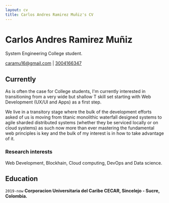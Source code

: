 ```yaml
---
layout: cv
title: Carlos Andres Ramirez Muñiz's CV
---
```

# Carlos Andres Ramirez Muñiz
System Engineering College student.

<div id="webaddress">
<a href="caramu16@gmail.com">caramu16@gmail.com</a>
| <a href="tel:3004166347">3004166347</a>
</div>


## Currently

As is often the case for College students, I'm currently interested in transitioning from a very wide but shallow T skill set starting with Web Development (UX/UI and Apps) as a first step.

We live in a transitory stage where the bulk of the development efforts asked of us is moving from titanic monolithic waterfall designed systems to agile sharded distributed
systems (whether they be serviced locally or on cloud systems) as such now more than ever mastering the fundamental web principles is key and the bulk of my interest is 
in how to take advantage of it.



### Research interests

Web Development, Blockhain, Cloud computing, DevOps and Data science.


## Education

`2019-now`
__Corporacion Universitaria del Caribe CECAR, Sincelejo - Sucre, Colombia.__


<!-- ### Footer

Last updated: March 2022 -->


